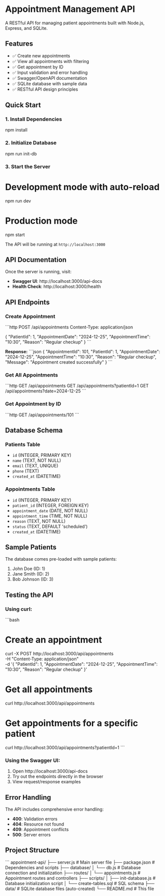 # Appointment Management API

A RESTful API for managing patient appointments built with Node.js, Express, and SQLite.

## Features

- ✅ Create new appointments
- ✅ View all appointments with filtering
- ✅ Get appointment by ID
- ✅ Input validation and error handling
- ✅ Swagger/OpenAPI documentation
- ✅ SQLite database with sample data
- ✅ RESTful API design principles

## Quick Start

### 1. Install Dependencies

npm install


### 2. Initialize Database

npm run init-db


### 3. Start the Server

# Development mode with auto-reload
npm run dev

# Production mode
npm start


The API will be running at `http://localhost:3000`

## API Documentation

Once the server is running, visit:
- **Swagger UI**: http://localhost:3000/api-docs
- **Health Check**: http://localhost:3000/health

## API Endpoints

### Create Appointment
\`\`\`http
POST /api/appointments
Content-Type: application/json

{
  "PatientId": 1,
  "AppointmentDate": "2024-12-25",
  "AppointmentTime": "10:30",
  "Reason": "Regular checkup"
}
\`\`\`

**Response:**
\`\`\`json
{
  "AppointmentId": 101,
  "PatientId": 1,
  "AppointmentDate": "2024-12-25",
  "AppointmentTime": "10:30",
  "Reason": "Regular checkup",
  "Message": "Appointment created successfully"
}
\`\`\`

### Get All Appointments
\`\`\`http
GET /api/appointments
GET /api/appointments?patientId=1
GET /api/appointments?date=2024-12-25
\`\`\`

### Get Appointment by ID
\`\`\`http
GET /api/appointments/101
\`\`\`

## Database Schema

### Patients Table
- `id` (INTEGER, PRIMARY KEY)
- `name` (TEXT, NOT NULL)
- `email` (TEXT, UNIQUE)
- `phone` (TEXT)
- `created_at` (DATETIME)

### Appointments Table
- `id` (INTEGER, PRIMARY KEY)
- `patient_id` (INTEGER, FOREIGN KEY)
- `appointment_date` (DATE, NOT NULL)
- `appointment_time` (TIME, NOT NULL)
- `reason` (TEXT, NOT NULL)
- `status` (TEXT, DEFAULT 'scheduled')
- `created_at` (DATETIME)

## Sample Patients

The database comes pre-loaded with sample patients:
1. John Doe (ID: 1)
2. Jane Smith (ID: 2)
3. Bob Johnson (ID: 3)

## Testing the API

### Using curl:
\`\`\`bash
# Create an appointment
curl -X POST http://localhost:3000/api/appointments \
  -H "Content-Type: application/json" \
  -d '{
    "PatientId": 1,
    "AppointmentDate": "2024-12-25",
    "AppointmentTime": "10:30",
    "Reason": "Regular checkup"
  }'

# Get all appointments
curl http://localhost:3000/api/appointments

# Get appointments for a specific patient
curl http://localhost:3000/api/appointments?patientId=1
\`\`\`

### Using the Swagger UI:
1. Open http://localhost:3000/api-docs
2. Try out the endpoints directly in the browser
3. View request/response examples

## Error Handling

The API includes comprehensive error handling:
- **400**: Validation errors
- **404**: Resource not found
- **409**: Appointment conflicts
- **500**: Server errors

## Project Structure

\`\`\`
appointment-api/
├── server.js              # Main server file
├── package.json           # Dependencies and scripts
├── database/
│   └── db.js             # Database connection and initialization
├── routes/
│   └── appointments.js   # Appointment routes and controllers
├── scripts/
│   ├── init-database.js  # Database initialization script
│   └── create-tables.sql # SQL schema
├── data/                 # SQLite database files (auto-created)
└── README.md            # This file
